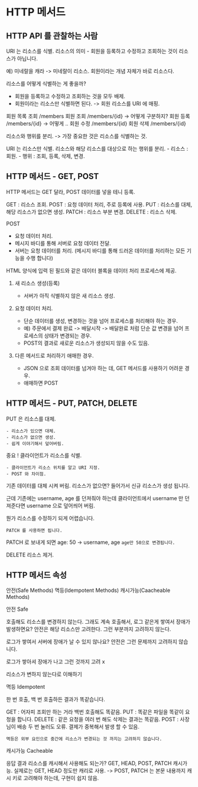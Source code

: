 # HTTP 메서드



## HTTP API 를 관찰하는 사람

URI 는 리소스를 식별.
리소스의 의미 - 회원을 등록하고 수정하고 조회하는 것이 리소스가 아닙니다.

예) 미네랄을 캐라 -> 미네랄이 리소스.
회원이라는 개념 자체가 바로 리소스다.

리소스를 어떻게 식별하는 게 좋을까?

- 회원을 등록하고 수정하고 조회하는 것을 모두 배제.
- 회원이라는 리소스만 식별하면 된다. -> 회원 리소스를 URI 에 매핑.

회원 목록 조회 /members
회원 조회 /members/{id} -> 어떻게 구분하지?
회원 등록 /members/{id} -> 어떻게 ..
회원 수정 /members/{id}
회원 삭제 /members/{id}


리소스와 행위를 분리.
-> 가장 중요한 것은 리소스를 식별하는 것.

URI 는 리소스만 식별.
리소스와 해당 리소스를 대상으로 하는 행위를 분리.
    - 리소스 : 회원.
    - 행위 : 조회, 등록, 삭제, 변경.




## HTTP 메서드 - GET, POST 

HTTP 메서드는 GET 달라, POST 데이터를 넣을 테니 등록.

GET : 리소스 조회.
POST : 요청 데이터 처리, 주로 등록에 사용.
PUT : 리소스를 대체, 해당 리소스가 없으면 생성.
PATCH : 리소스 부분 변경.
DELETE : 리소스 삭제.




POST

- 요청 데이터 처리.
- 메시지 바디를 통해 서버로 요청 데이터 전달.
- 서버는 요청 데이터를 처리. (메시지 바디를 통해 드러온 데이터를 처리하는 모든 기능을 수행 합니다)

HTML 양식에 입력 된 필드와 같은 데이터 블록을 데이터 처리 프로세스에 제공.

1. 새 리소스 생성(등록)
    - 서버가 아직 식별하지 않은 새 리소스 생성.

2. 요청 데이터 처리.
    - 단순 데이터를 생성, 변경하는 것을 넘어 프로세스를 처리해야 하는 경우.
    - 예) 주문에서 결제 완료 -> 배달시작 -> 배달완료 처럼 단순 값 변경을 넘어 프로세스의 상태가 변경되는 경우.
    - POST의 결과로 새로운 리소스가 생성되지 않을 수도 있음.

3. 다른 메서드로 처리하기 애매한 경우.
    - JSON 으로 조회 데이터를 넘겨야 하는 데, GET 메서드를 사용하기 어려운 경우.
    - 애매하면 POST 



## HTTP 메서드 - PUT, PATCH, DELETE

PUT 은 리소스를 대체.

    - 리소스가 있으면 대체.
    - 리소스가 없으면 생성.
    - 쉽게 이야기해서 덮어버림.

중요 ! 클라이언트가 리소스를 식별.

    - 클라이언트가 리소스 위치를 알고 URI 지정.
    - POST 와 차이점.

기존 데이터를 대체 시켜 버림. 
리소스가 없으면? 들어가서 신규 리소스가 생성 됩니다.

근데 기존에는 username, age 를 던져줘야 하는데
클라이언트에서 username 만 던져준다면 username 으로 덮어씌어 버림.

뭔가 리소스를 수정하기 되게 어렵습니다.




`PATCH 를 사용하면 됩니다.`

PATCH 로 보내게 되면 age: 50 -> username, age 
`age만 50으로 변경됩니다.`

DELETE 리소스 제거.




## HTTP 메서드 속성

안전(Safe Methods)
멱등(Idempotent Methods)
캐시가능(Caacheable Methods)

안전 Safe 

호출해도 리소스를 변경하지 않는다.
그래도 계속 호출해서, 로그 같은게 쌓여서 장애가 발생하면요?
안전은 해당 리소스만 고려한다. 그런 부분까지 고려하지 않는다.

로그가 쌓여서 서버에 장애가 날 수 있지 않나요?
안전은 그런 문제까지 고려하지 않습니다.

로그가 쌓아셔 장애가 나고 그런 것까지 고려 x
 

리소스가 변하지 않는다로 이해하기


멱등 Idempotent 

한 번 호출, 백 번 호출하든 결과가 똑같습니다.

GET : 어자피 조회만 하는 거라 백번 호출해도 똑같음.
PUT : 똑같은 파일을 똑같이 요청을 합니다.
DELETE : 같은 요청을 여러 번 해도 삭제는 결과는 똑같음.
POST : 사장님이 배송 두 번 눌러도 오류. 결제가 중복해서 발생 할 수 있음.

`멱등은 외부 요인으로 중간에 리소스가 변경되는 것 까지는 고려하지 않습니다.`



캐시가능 Cacheable 

응답 결과 리소스를 캐시해서 사용해도 되는가?
GET, HEAD, POST, PATCH 캐시가능.
실제로는 GET, HEAD 정도만 캐리로 사용. -> POST, PATCH 는 본문 내용까지 캐시 키로 고려해야 하는데, 구현이 쉽지 않음.

